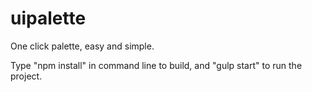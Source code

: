 # uipalette
One click palette, easy and simple.

Type "npm install" in command line to build, and "gulp start" to run the project.
